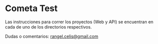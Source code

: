 # Cometa Test

Las instrucciones para correr los proyectos (Web y API) se encuentran en cada de uno de los directorios respectivos.

Dudas o comentarios: rangel.celis@gmail.com
